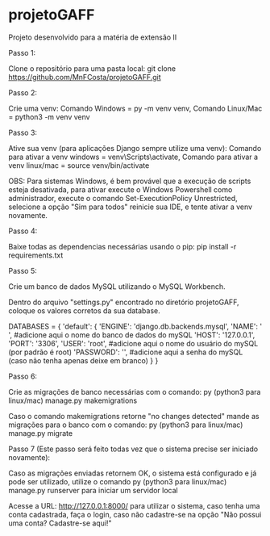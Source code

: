 # projetoGAFF
Projeto desenvolvido para a matéria de extensão II

Passo 1: 

Clone o repositório para uma pasta local: git clone https://github.com/MnFCosta/projetoGAFF.git 

Passo 2: 

Crie uma venv: Comando Windows =  py -m venv venv, Comando Linux/Mac = python3 -m venv venv

Passo 3: 

Ative sua venv (para aplicações Django sempre utilize uma venv):  Comando para ativar a venv windows = venv\Scripts\activate, Comando para ativar a venv linux/mac = source venv/bin/activate

OBS: Para sistemas Windows, é bem provável que a execução de scripts esteja desativada, para ativar execute o Windows Powershell como administrador, execute o comando Set-ExecutionPolicy Unrestricted, selecione a opção "Sim para todos" reinicie sua IDE, e tente ativar a venv novamente.

Passo 4: 

Baixe todas as dependencias necessárias usando o pip: pip install -r requirements.txt

Passo 5:

Crie um banco de dados MySQL utilizando o MySQL Workbench.

Dentro do arquivo "settings.py" encontrado no diretório projetoGAFF, coloque os valores corretos da sua database.

DATABASES = {
    'default': {
        'ENGINE': 'django.db.backends.mysql',
        'NAME': ' ', #adicione aqui o nome do banco de dados do mySQL
        'HOST': '127.0.0.1',
        'PORT': '3306',
        'USER': 'root', #adicione aqui o nome do usuário do mySQL (por padrão é root)
        'PASSWORD': '', #adicione aqui a senha do mySQL (caso não tenha apenas deixe em branco)
    }
}

Passo 6:

Crie as migrações de banco necessárias com o comando: py (python3 para linux/mac) manage.py makemigrations

Caso o comando makemigrations retorne "no changes detected" mande as migrações para o banco com o comando: py (python3 para linux/mac) manage.py migrate  

Passo 7 (Este passo será feito todas vez que o sistema precise ser iniciado novamente):

Caso as migrações enviadas retornem OK, o sistema está configurado e já pode ser utilizado,  utilize o comando py (python3 para linux/mac) manage.py runserver para iniciar um servidor local

 Acesse a  URL: http://127.0.0.1:8000/ para utilizar o sistema, caso tenha uma conta cadastrada, faça o login, caso não cadastre-se na opção "Não possui uma conta? Cadastre-se aqui!"



